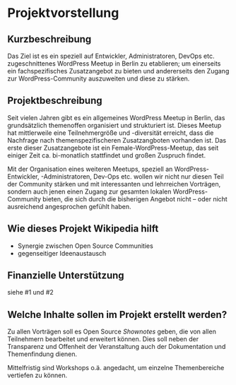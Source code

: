# Projektvorstellung

##  Kurzbeschreibung
Das Ziel ist es ein speziell auf Entwickler, Administratoren, DevOps etc. zugeschnittenes WordPress Meetup in Berlin zu etablieren; um einerseits ein fachspezifisches Zusatzangebot zu bieten und andererseits den Zugang zur WordPress-Community auszuweiten und diese zu stärken.

## Projektbeschreibung
Seit vielen Jahren gibt es ein allgemeines WordPress Meetup in Berlin, das grundsätzlich themenoffen organisiert und strukturiert ist. Dieses Meetup hat mittlerweile eine Teilnehmergröße und -diversität erreicht, dass die Nachfrage nach themenspezifischeren Zusatzangboten vorhanden ist. Das erste dieser Zusatzangebote ist ein Female-WordPress-Meetup, das seit einiger Zeit ca. bi-monatlich stattfindet und großen Zuspruch findet.

Mit der Organisation eines weiteren Meetups, speziell an WordPress-Entwickler, -Administratoren, Dev-Ops etc. wollen wir nicht nur diesen Teil der Community stärken und mit interessanten und lehrreichen Vorträgen, sondern auch jenen einen Zugang zur gesamten lokalen WordPress-Community bieten, die sich durch die bisherigen Angebot nicht &ndash; oder nicht ausreichend angesprochen gefühlt haben.

## Wie dieses Projekt Wikipedia hilft
* Synergie zwischen Open Source Communities
* gegenseitiger Ideenaustausch

## Finanzielle Unterstützung
siehe #1 und #2


## Welche Inhalte sollen im Projekt erstellt werden?
Zu allen Vorträgen soll es Open Source *Shownotes* geben, die von allen Teilnehmern bearbeitet und erweitert können. Dies soll neben der Transparenz und Offenheit der Veranstaltung auch der Dokumentation und Themenfindung dienen.

Mittelfristig sind Workshops o.ä. angedacht, um einzelne Themenbereiche vertiefen zu können.